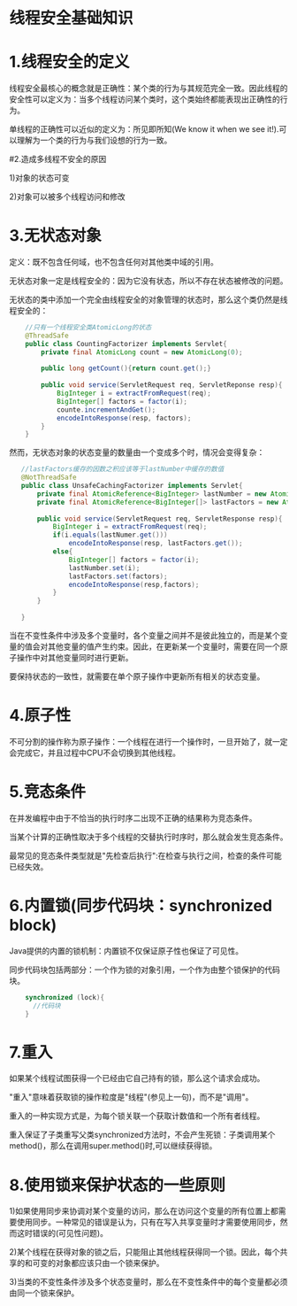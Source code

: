 # 线程安全基础知识
  
# 1.线程安全的定义
    
  线程安全最核心的概念就是正确性：某个类的行为与其规范完全一致。因此线程的安全性可以定义为：当多个线程访问某个类时，这个类始终都能表现出正确性的行为。
    
  单线程的正确性可以近似的定义为：所见即所知(We know it when we see it!).可以理解为一个类的行为与我们设想的行为一致。
      
#2.造成多线程不安全的原因

  1)对象的状态可变

  2)对象可以被多个线程访问和修改

  
# 3.无状态对象
  定义：既不包含任何域，也不包含任何对其他类中域的引用。
  
  无状态对象一定是线程安全的：因为它没有状态，所以不存在状态被修改的问题。
  
  无状态的类中添加一个完全由线程安全的对象管理的状态时，那么这个类仍然是线程安全的：
    
```java	
    //只有一个线程安全类AtomicLong的状态
    @ThreadSafe
    public class CountingFactorizer implements Servlet{
        private final AtomicLong count = new AtomicLong(0);
        
        public long getCount(){return count.get();}
        
        public void service(ServletRequest req, ServletReponse resp){
            BigInteger i = extractFromRequest(req);
            BigInteger[] factors = factor(i);
            counte.incrementAndGet();
            encodeIntoResponse(resp, factors);
        }
    }
```    

  然而，无状态对象的状态变量的数量由一个变成多个时，情况会变得复杂：

```java
   //lastFactors缓存的因数之积应该等于lastNumber中缓存的数值
   @NotThreadSafe
   public class UnsafeCachingFactorizer implements Servlet{
       private final AtomicReference<BigInteger> lastNumber = new AtomicReference<BigInteger>();
       private final AtomicReference<BigInteger[]> lastFactors = new AtomicReference<BigInteger[]>();
       
       public void service(ServletRequest req, ServletResponse resp){
           BigInteger i = extractFromRequest(req);
           if(i.equals(lastNumer.get()))
               encodeIntoResponse(resp, lastFactors.get());
           else{
               BigInteger[] factors = factor(i);
               lastNumber.set(i);
               lastFactors.set(factors);
               encodeIntoResponse(resp,factors);
           }
       }
   
   }
```
  当在不变性条件中涉及多个变量时，各个变量之间并不是彼此独立的，而是某个变量的值会对其他变量的值产生约束。因此，在更新某一个变量时，需要在同一个原子操作中对其他变量同时进行更新。
  
  要保持状态的一致性，就需要在单个原子操作中更新所有相关的状态变量。
# 4.原子性
  不可分割的操作称为原子操作：一个线程在进行一个操作时，一旦开始了，就一定会完成它，并且过程中CPU不会切换到其他线程。
    
# 5.竞态条件
  在并发编程中由于不恰当的执行时序二出现不正确的结果称为竞态条件。
  
  当某个计算的正确性取决于多个线程的交替执行时序时，那么就会发生竞态条件。
  
  最常见的竞态条件类型就是"先检查后执行":在检查与执行之间，检查的条件可能已经失效。
  
# 6.内置锁(同步代码块：synchronized block)
  Java提供的内置的锁机制：内置锁不仅保证原子性也保证了可见性。
  
  同步代码块包括两部分：一个作为锁的对象引用，一个作为由整个锁保护的代码块。
```java
    synchronized (lock){
      //代码块
    }
```
  
# 7.重入
  如果某个线程试图获得一个已经由它自己持有的锁，那么这个请求会成功。
  
  "重入"意味着获取锁的操作粒度是"线程"(参见上一句)，而不是"调用"。
  
  重入的一种实现方式是，为每个锁关联一个获取计数值和一个所有者线程。
  
  重入保证了子类重写父类synchronized方法时，不会产生死锁：子类调用某个method()，那么在调用super.method()时,可以继续获得锁。
  
# 8.使用锁来保护状态的一些原则
  1)如果使用同步来协调对某个变量的访问，那么在访问这个变量的所有位置上都需要使用同步。一种常见的错误是认为，只有在写入共享变量时才需要使用同步，然而这时错误的(可见性问题)。
  
  2)某个线程在获得对象的锁之后，只能阻止其他线程获得同一个锁。因此，每个共享的和可变的对象都应该只由一个锁来保护。
  
  3)当类的不变性条件涉及多个状态变量时，那么在不变性条件中的每个变量都必须由同一个锁来保护。
  
  
  
  

